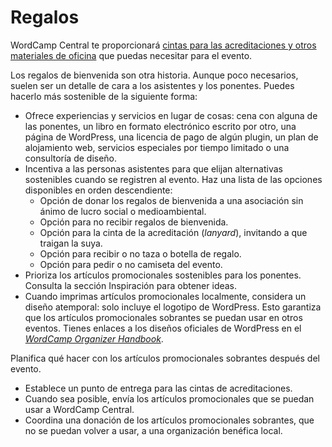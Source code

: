 # Regalos

WordCamp Central te proporcionará [cintas para las acreditaciones y otros materiales de oficina](https://make.wordpress.org/community/handbook/wordcamp-organizer/planning-details/supplies/) que puedas necesitar para el evento.

Los regalos de bienvenida son otra historia. Aunque poco necesarios, suelen ser un detalle de cara a los asistentes y los ponentes. Puedes hacerlo más sostenible de la siguiente forma:

- Ofrece experiencias y servicios en lugar de cosas: cena con alguna de las ponentes, un libro en formato electrónico escrito por otro, una página de WordPress, una licencia de pago de algún plugin, un plan de alojamiento web, servicios especiales por tiempo limitado o una consultoría de diseño.
- Incentiva a las personas asistentes para que elijan alternativas sostenibles cuando se registren al evento. Haz una lista de las opciones disponibles en orden descendiente:
  - Opción de donar los regalos de bienvenida a una asociación sin ánimo de lucro social o medioambiental.
  - Opción para no recibir regalos de bienvenida.
  - Opción para la cinta de la acreditación (*lanyard*), invitando a que traigan la suya.
  - Opción para recibir o no taza o botella de regalo.
  - Opción para pedir o no camiseta del evento.
- Prioriza los artículos promocionales sostenibles para los ponentes. Consulta la sección Inspiración para obtener ideas.
- Cuando imprimas artículos promocionales localmente, considera un diseño atemporal: solo incluye el logotipo de WordPress. Esto garantiza que los artículos promocionales sobrantes se puedan usar en otros eventos. Tienes enlaces a los diseños oficiales de WordPress en el [*WordCamp Organizer Handbook*](https://make.wordpress.org/community/handbook/wordcamp-organizer/planning-details/swag/swag-source-files/).

Planifica qué hacer con los artículos promocionales sobrantes después del evento.

- Establece un punto de entrega para las cintas de acreditaciones.
- Cuando sea posible, envía los artículos promocionales que se puedan usar a WordCamp Central.
- Coordina una donación de los artículos promocionales sobrantes, que no se puedan volver a usar, a una organización benéfica local.
